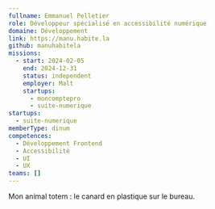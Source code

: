 ```yaml
---
fullname: Emmanuel Pelletier
role: Développeur spécialisé en accessibilité numérique
domaine: Développement
link: https://manu.habite.la
github: manuhabitela
missions:
  - start: 2024-02-05
    end: 2024-12-31
    status: independent
    employer: Malt
    startups:
      - moncomptepro
      - suite-numerique
startups:
  - suite-numerique
memberType: dinum
competences:
  - Développement Frontend
  - Accessibilité
  - UI
  - UX
teams: []
---
```

Mon animal totem : le canard en plastique sur le bureau.